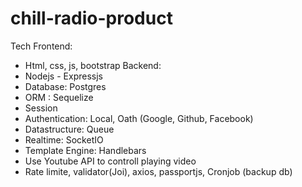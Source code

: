 # chill-radio-product

Tech
Frontend:
  - Html, css, js, bootstrap
Backend:
  - Nodejs - Expressjs
  - Database: Postgres
  - ORM : Sequelize
  - Session
  - Authentication: Local, Oath (Google, Github, Facebook)
  - Datastructure: Queue
  - Realtime: SocketIO
  - Template Engine: Handlebars
  - Use Youtube API to controll playing video
  - Rate limite, validator(Joi), axios, passportjs, Cronjob (backup db)
 
